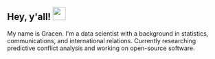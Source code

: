 ## Hey, y'all! <img src="https://raw.githubusercontent.com/MartinHeinz/MartinHeinz/master/wave.gif" width="30px">

My name is Gracen. I'm a data scientist with a background in statistics, communications, and international relations. Currently researching predictive conflict analysis and working on open-source software.

<!--
**gbourbeau/gbourbeau** is a ✨ _special_ ✨ repository because its `README.md` (this file) appears on your GitHub profile.

Here are some ideas to get you started:

- 🔭 I’m currently working on ...
- 🌱 I’m currently learning ...
- 👯 I’m looking to collaborate on ...
- 🤔 I’m looking for help with ...
- 💬 Ask me about ...
- 📫 How to reach me: ...
- 😄 Pronouns: ...
- ⚡ Fun fact: ...
-->
